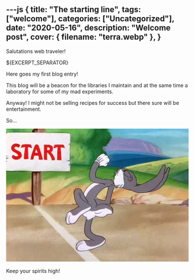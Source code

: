---js
{
	title: "The starting line",
	tags: ["welcome"],
	categories: ["Uncategorized"],
	date: "2020-05-16",
	description: "Welcome post",
	cover: {
		filename: "terra.webp"
	},
}
---
Salutations web traveler!
<!--more--> ${EXCERPT_SEPARATOR}
Here goes my first blog entry!

This blog will be a beacon for the libraries I maintain and at the same time a laboratory for some of my mad experiments.

Anyway! I might not be selling recipes for success but there sure will be entertainment.

So...

![bunny](/image/bunny.webp)

Keep your spirits high!
